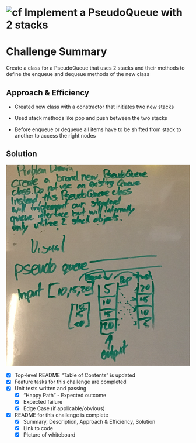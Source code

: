 # ![cf](https://i.imgur.com/7v5ASc8.png) Implement a PseudoQueue with 2 stacks


# Challenge Summary

Create a class for a PseudoQueue that uses 2 stacks and their methods to define the enqueue and dequeue methods of the new class


## Approach & Efficiency

* Created new class with a constractor that initiates two new stacks

* Used stack methods like pop and push between the two stacks

* Before enqueue or dequeue all items have to be shifted from stack to another to access the right nodes

## Solution

![idk](queuewithstack.png)

- [x] Top-level README “Table of Contents” is updated
- [x] Feature tasks for this challenge are completed
- [x] Unit tests written and passing
  - [x] “Happy Path” - Expected outcome
  - [x] Expected failure
  - [x] Edge Case (if applicable/obvious)
- [x] README for this challenge is complete
  - [x] Summary, Description, Approach & Efficiency, Solution
  - [x] Link to code
  - [x] Picture of whiteboard
